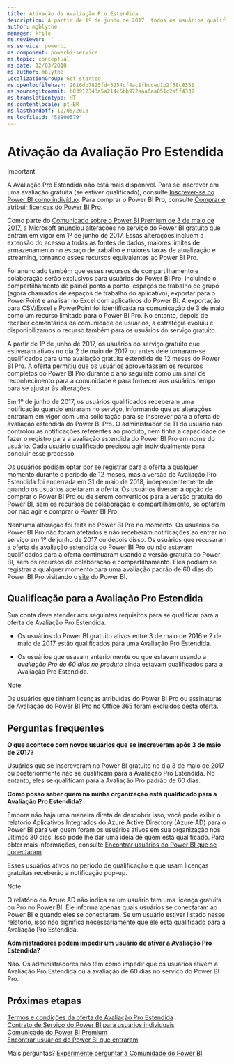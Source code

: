 ```yaml
---
title: Ativação da Avaliação Pro Estendida
description: A partir de 1º de junho de 2017, todos os usuários qualificados poderão aceitar a Avaliação Pro Estendida do serviço do Power BI.
author: mgblythe
manager: kfile
ms.reviewer: ''
ms.service: powerbi
ms.component: powerbi-service
ms.topic: conceptual
ms.date: 12/03/2018
ms.author: mblythe
LocalizationGroup: Get started
ms.openlocfilehash: 2616db7825fd45254df4ac1fbcced1b2f58c8351
ms.sourcegitcommit: b03912343a5a214c6bb972aaa6aa051c2a5f4332
ms.translationtype: HT
ms.contentlocale: pt-BR
ms.lasthandoff: 12/05/2018
ms.locfileid: "52900579"
---
```

# <a name="extended-pro-trial-activation"></a>Ativação da Avaliação Pro Estendida

> [!IMPORTANT]
> A Avaliação Pro Estendida não está mais disponível. Para se inscrever em uma avaliação gratuita (se estiver qualificado), consulte [Inscrever-se no Power BI como indivíduo](service-self-service-signup-for-power-bi.md). Para comprar o Power BI Pro, consulte [Comprar e atribuir licenças do Power BI Pro](service-admin-purchasing-power-bi-pro.md).

Como parte do [Comunicado sobre o Power BI Premium de 3 de maio de 2017](https://powerbi.microsoft.com/blog/microsoft-accelerates-modern-bi-adoption-with-power-bi-premium/), a Microsoft anunciou alterações no serviço do Power BI gratuito que entram em vigor em 1º de junho de 2017. Essas alterações incluem a extensão do acesso a todas as fontes de dados, maiores limites de armazenamento no espaço de trabalho e maiores taxas de atualização e streaming, tornando esses recursos equivalentes ao Power BI Pro.

Foi anunciado também que esses recursos de compartilhamento e colaboração serão exclusivos para usuários do Power BI Pro, incluindo o compartilhamento de painel ponto a ponto, espaços de trabalho de grupo (agora chamados de espaços de trabalho do aplicativo), exportar para o PowerPoint e analisar no Excel com aplicativos do Power BI. A exportação para CSV/Excel e PowerPoint foi identificada na comunicação de 3 de maio como um recurso limitado para o Power BI Pro. No entanto, depois de receber comentários da comunidade de usuários, a estratégia evoluiu e disponibilizamos o recurso também para os usuários do serviço gratuito.

A partir de 1º de junho de 2017, os usuários do serviço gratuito que estiveram ativos no dia 2 de maio de 2017 ou antes dele tornaram-se qualificados para uma avaliação gratuita estendida de 12 meses do Power BI Pro. A oferta permitiu que os usuários aproveitassem os recursos completos do Power BI Pro durante o ano seguinte como um sinal de reconhecimento para a comunidade e para fornecer aos usuários tempo para se ajustar às alterações.

Em 1º de junho de 2017, os usuários qualificados receberam uma notificação quando entraram no serviço, informando que as alterações entraram em vigor com uma solicitação para se inscrever para a oferta de avaliação estendida do Power BI Pro. O administrador de TI do usuário não controlou as notificações referentes ao produto, nem tinha a capacidade de fazer o registro para a avaliação estendida do Power BI Pro em nome do usuário. Cada usuário qualificado precisou agir individualmente para concluir esse processo.

Os usuários podiam optar por se registrar para a oferta a qualquer momento durante o período de 12 meses, mas a versão de Avaliação Pro Estendida foi encerrada em 31 de maio de 2018, independentemente de quando os usuários aceitaram a oferta. Os usuários tiveram a opção de comprar o Power BI Pro ou de serem convertidos para a versão gratuita do Power BI, sem os recursos de colaboração e compartilhamento, se optaram por não agir e comprar o Power BI Pro.

Nenhuma alteração foi feita no Power BI Pro no momento. Os usuários do Power BI Pro não foram afetados e não receberam notificações ao entrar no serviço em 1º de junho de 2017 ou depois disso. Os usuários que recusaram a oferta de avaliação estendida do Power BI Pro ou não estavam qualificados para a oferta continuaram usando a versão gratuita do Power BI, sem os recursos de colaboração e compartilhamento. Eles podiam se registrar a qualquer momento para uma avaliação padrão de 60 dias do Power BI Pro visitando o [site](https://powerbi.microsoft.com/get-started/) do Power BI.

## <a name="eligibility-for-extended-pro-trial"></a>Qualificação para a Avaliação Pro Estendida

Sua conta deve atender aos seguintes requisitos para se qualificar para a oferta de Avaliação Pro Estendida.

* Os usuários do Power BI gratuito ativos entre 3 de maio de 2016 e 2 de maio de 2017 estão qualificados para uma Avaliação Pro Estendida.

* Os usuários que usavam anteriormente ou que estavam usando a *avaliação Pro de 60 dias no produto* ainda estavam qualificados para a Avaliação Pro Estendida.

> [!NOTE]
> Os usuários que tinham licenças atribuídas do Power BI Pro ou assinaturas de Avaliação do Power BI Pro no Office 365 foram excluídos desta oferta.

## <a name="frequently-asked-questions"></a>Perguntas frequentes

**O que acontece com novos usuários que se inscreveram após 3 de maio de 2017?**

Usuários que se inscreveram no Power BI gratuito no dia 3 de maio de 2017 ou posteriormente não se qualificam para a Avaliação Pro Estendida. No entanto, eles se qualificam para a Avaliação Pro padrão de 60 dias.

**Como posso saber quem na minha organização está qualificado para a Avaliação Pro Estendida?**

Embora não haja uma maneira direta de descobrir isso, você pode exibir o relatório Aplicativos Integrados do Azure Active Directory (Azure AD) para o Power BI para ver quem foram os usuários ativos em sua organização nos últimos 30 dias. Isso pode lhe dar uma ideia de quem está qualificado. Para obter mais informações, consulte [Encontrar usuários do Power BI que se conectaram](service-admin-access-usage.md).

Esses usuários ativos no período de qualificação e que usam licenças gratuitas receberão a notificação pop-up.

> [!NOTE]
> O relatório do Azure AD não indica se um usuário tem uma licença gratuita ou Pro no Power BI. Ele informa apenas quais usuários se conectaram ao Power BI e quando eles se conectaram. Se um usuário estiver listado nesse relatório, isso não significa necessariamente que ele está qualificado para a Avaliação Pro Estendida.

**Administradores podem impedir um usuário de ativar a Avaliação Pro Estendida?**

Não. Os administradores não têm como impedir que os usuários ativem a Avaliação Pro Estendida ou a avaliação de 60 dias no serviço do Power BI Pro.

## <a name="next-steps"></a>Próximas etapas

[Termos e condições da oferta de Avaliação Pro Estendida](https://aka.ms/power-bi-trial)  
[Contrato de Serviço do Power BI para usuários individuais](https://powerbi.microsoft.com/terms-of-service/)  
[Comunicado do Power BI Premium](https://aka.ms/pbipremium-announcement)  
[Encontrar usuários do Power BI que entraram](service-admin-access-usage.md)

Mais perguntas? [Experimente perguntar à Comunidade do Power BI](https://community.powerbi.com/)